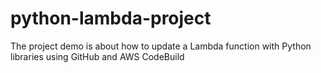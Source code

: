 # python-lambda-project
The project demo is about how to update a Lambda function with Python libraries using GitHub and AWS CodeBuild
